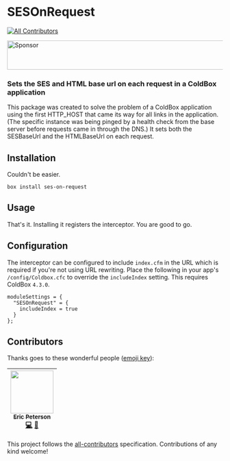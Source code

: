 # SESOnRequest

[![All Contributors](https://img.shields.io/badge/all_contributors-1-orange.svg?style=flat-square)](#contributors)

<a target='_blank' rel='nofollow' href='https://app.codesponsor.io/link/TQMfPZtDP7SHs7UgJVGg61uH/elpete/SESOnRequest'>
  <img alt='Sponsor' width='888' height='68' src='https://app.codesponsor.io/embed/TQMfPZtDP7SHs7UgJVGg61uH/elpete/SESOnRequest.svg' />
</a>

### Sets the SES and HTML base url on each request in a ColdBox application

This package was created to solve the problem of a ColdBox application using the first HTTP_HOST that came its way for all links in the application.  (The specific instance was being pinged by a health check from the base server before requests came in through the DNS.)  It sets both the SESBaseUrl and the HTMLBaseUrl on each request.

## Installation
Couldn't be easier.  
```
box install ses-on-request
```

## Usage
That's it.  Installing it registers the interceptor.  You are good to go.

## Configuration

The interceptor can be configured to include `index.cfm` in the URL which is required if you're not using URL rewriting.  Place the following in your app's `/config/Coldbox.cfc` to override the `includeIndex` setting.  This requires ColdBox `4.3.0`.

```
moduleSettings = {
  "SESOnRequest" = {
    includeIndex = true
  }
};
```

## Contributors

Thanks goes to these wonderful people ([emoji key](https://github.com/kentcdodds/all-contributors#emoji-key)):

<!-- ALL-CONTRIBUTORS-LIST:START - Do not remove or modify this section -->
| [<img src="https://avatars1.githubusercontent.com/u/2583646?v=4" width="100px;"/><br /><sub>Eric Peterson</sub>](https://github.com/elpete)<br />[💻](https://github.com/elpete/SESOnRequest/commits?author=elpete "Code") [📖](https://github.com/elpete/SESOnRequest/commits?author=elpete "Documentation") |
| :---: |
<!-- ALL-CONTRIBUTORS-LIST:END -->

This project follows the [all-contributors](https://github.com/kentcdodds/all-contributors) specification. Contributions of any kind welcome!
